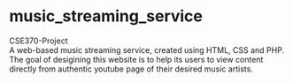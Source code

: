 # music_streaming_service
CSE370-Project
<br/>
A web-based music streaming service, created using HTML, CSS and PHP. The goal of desigining this website is to help its users to view content directly from authentic youtube page of their desired music artists.
